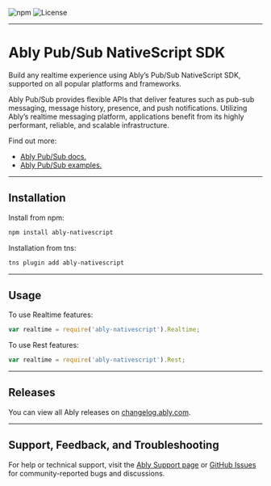 ![npm](https://img.shields.io/npm/v/ably-nativescript.svg)
![License](https://badgen.net/github/license/ably/ably-JS-nativescript)

---

# Ably Pub/Sub NativeScript SDK

Build any realtime experience using Ably’s Pub/Sub NativeScript SDK, supported on all popular platforms and frameworks.

Ably Pub/Sub provides flexible APIs that deliver features such as pub-sub messaging, message history, presence, and push notifications. Utilizing Ably’s realtime messaging platform, applications benefit from its highly performant, reliable, and scalable infrastructure.

Find out more:

* [Ably Pub/Sub docs.](https://ably.com/docs/basics)
* [Ably Pub/Sub examples.](https://ably.com/examples?product=pubsub)

---
 
## Installation

Install from npm:

```bash
npm install ably-nativescript
```

Installation from tns:

```bash
tns plugin add ably-nativescript
```

---

## Usage

To use Realtime features:

```javascript
var realtime = require('ably-nativescript').Realtime;
```

To use Rest features:

```javascript
var realtime = require('ably-nativescript').Rest;
```

---

## Releases

You can view all Ably releases on [changelog.ably.com](https://changelog.ably.com).

---

## Support, Feedback, and Troubleshooting

For help or technical support, visit the [Ably Support page](https://ably.com/support) or [GitHub Issues](https://github.com/ably/ably-js-nativescript/issues) for community-reported bugs and discussions.
